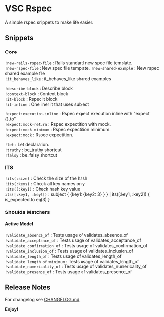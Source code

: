 # VSC Rspec

A simple rspec snippets to make life easier.

## Snippets

### Core
`!new-rails-rspec-file` : Rails standard new spec file template.  
`!new-rspec-file` : New spec file template. 
`!new-shared-example` : New rspec shared example file  
`!it_behaves_like` : it_behaves_like shared examples  
  
`!describe-block` : Describe block  
`!context-block` : Context block  
`!it-block` : Rspec it block  
`!it-inline` : One liner it that uses subject  
  
`!expect:execution-inline` : Rspec expect execution inline with "expect {}.to"  
`!expect:mock-return` : Rspec expectition with mock.  
`!expect:mock-minimum` : Rspec expectition minimum.  
`!expect:mock` : Rspec expectition.  

`!let` : Let declaration.  
`!truthy` : be_truthy shortcut  
`!falsy` : be_falsy shortcut  

### ITS

`!its(:size)` : Check the size of the hash  
`!its(:keys)` : Check all key names only  
`!its([:key])` : Check hash key value  
`its([:key1, :key2])` : subject { {key1: {key2: 3} } } | its([:key1, :key2]) { is_expected.to eq(3) }  

### Shoulda Matchers

#### Active Model

`!validate_absence_of` : Tests usage of validates_absence_of  
`!validate_acceptance_of` : Tests usage of validates_acceptance_of  
`!validate_confirmation_of` : Tests usage of validates_confirmation_of  
`!validate_inclusion_of` : Tests usage of validates_inclusion_of  
`!validate_length_of` : Tests usage of validates_length_of  
`!validate_length_of:minimum` : Tests usage of validates_length_of  
`!validate_numericality_of` : Tests usage of validates_numericality_of  
`!validate_presence_of` : Tests usage of validates_presence_of  

## Release Notes

For changelog see [CHANGELOG.md](https://github.com/SaimonL/vsc-rspec/blob/master/CHANGELOG.md)

**Enjoy!**

